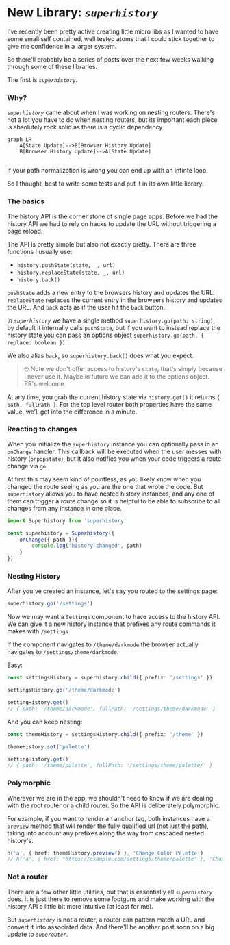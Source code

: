 # New Library: *`superhistory`*

I've recently been pretty active creating little micro libs as I wanted to have some small self contained, well tested atoms that I could stick together to give me confidence in a larger system.

So there'll probably be a series of posts over the next few weeks walking through some of these libraries.

The first is *`superhistory`*.

### Why?

*`superhistory`* came about when I was working on nesting routers.  There's not a lot you have to do when nesting routers, but its important each piece is absolutely rock solid as there is a cyclic dependency 


```mermaid
graph LR
    A[State Update]-->B[Browser History Update]
    B[Browser History Update]-->A[State Update]
    
```

If your path normalization is wrong you can end up with an infinte loop.

So I thought, best to write some tests and put it in its own little library.  


### The basics

The history API is the corner stone of single page apps.  Before we had the history API we had to rely on hacks to update the URL without triggering a page reload.

The API is pretty simple but also not exactly pretty.  There are three functions I usually use:

- `history.pushState(state, _, url)`
- `history.replaceState(state, _, url)`
- `history.back()`

`pushState` adds a new entry to the browsers history and updates the URL.  `replaceState` replaces the current entry in the browsers history and updates the URL.  And `back` acts as if the user hit the `back` button.

In *`superhistory`* we have a single method `superhistory.go(path: string)`, by default it internally calls `pushState`, but if you want to instead replace the history state you can pass an options object `superhistory.go(path, { replace: boolean })`.

We also alias `back`, so `superhistory.back()` does what you expect.

> 🤓 Note we don't offer access to history's `state`, that's simply because I never use it.  Maybe in future we can add it to the options object.
> PR's welcome.

At any time, you grab the current history state via `history.get()` it returns `{ path, fullPath }`.  For the top level router both properties have the same value, we'll get into the difference in a minute.

### Reacting to changes

When you initialize the `superhistory` instance you can optionally pass in an `onChange` handler.  This callback will be executed when the user messes with history (`onpopstate`), but it also notifies you when your code triggers a route change via `go`.

At first this may seem kind of pointless, as you likely know when you changed the route seeing as you are the one that wrote the code.  But `superhistory` allows you to have nested history instances, and any one of them can trigger a route change so it is helpful to be able to subscribe to all changes from any instance in one place.

```typescript
import Superhistory from 'superhistory'

const superhistory = Superhistory({
    onChange({ path }){
        console.log('history changed', path)
    }
})
```

### Nesting History

After you've created an instance, let's say you routed to the settings page:

```typescript
superhistory.go('/settings')
```

Now we may want a `Settings` component to have access to the history API.  We can give it a new history instance that prefixes any route commands it makes with `/settings`.

If the component navigates to `/theme/darkmode` the browser actually navigates to `/settings/theme/darkmode`.

Easy:

```typescript
const settingsHistory = superhistory.child({ prefix: '/settings' })

settingsHistory.go('/theme/darkmode')

settingHistory.get()
// { path: '/theme/darkmode', fullPath: '/settings/theme/darkmode' }
```

And you can keep nesting:

```typescript
const themeHistory = settingsHistory.child({ prefix: '/theme' })

themeHistory.set('palette')

settingHistory.get()
// { path: '/theme/palette', fullPath: '/settings/theme/palette/' }
```

### Polymorphic

Wherever we are in the app, we shouldn't need to know if we are dealing with the root router or a child router.  So the API is deliberately polymorphic.

For example, if you want to render an anchor tag, both instances have a `preview` method that will render the fully qualified url (not just the path), taking into account any prefixes along the way from cascaded nested history's.

```typescript
h('a', { href: themeHistory.preview() }, 'Change Color Palette')
// h('a', { href: "https://example.com/settings/theme/palette" }, 'Change Color Palette')
```

### Not a router

There are a few other little utilities, but that is essentially all *`superhistory`* does.  It is just there to remove some footguns and make working with the history API a little bit more intuitive (at least for me).

But *`superhistory`* is not a router, a router can pattern match a URL and convert it into associated data.  And there'll be another post soon on a big update to *`superouter`*.
